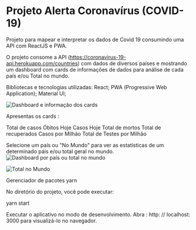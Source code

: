 # Projeto Alerta Coronavírus (COVID-19)

Projeto para mapear e interpretar os dados de Covid 19 consumindo uma API com ReactJS e PWA.

O projeto consome a API
(https://coronavirus-19-api.herokuapp.com/countries) com dados de  diversos países e mostrando um dashboard com cards de informações de dados para análise de cada país e/ou Total no mundo.

Bibliotecas e tecnologias utilizadas:
React;
PWA (Progressive Web Application);
Material UI;

![Dashboard e informação dos cards](https://i.imgur.com/hDTQALi.png "Dashboard e informação dos cards")

Apresentas os cards :

Total de casos
Óbitos Hoje
Casos Hoje
Total de mortos
Total de recuperados
Casos por Milhão
Total de Testes por Milhão

Selecione um país ou "No Mundo" para ver as estatísticas de um determinado páis e/ou total geral no mundo.
![Dashboard por país ou total no mundo](https://i.imgur.com/a6CbykM.png "Dashboard por país ou total no mundo")

![Total no Mundo](https://i.imgur.com/KTzxd48.png "Total no Mundo")

Gerenciador de pacotes yarn

No diretório do projeto, você pode executar:

yarn start

Executar o aplicativo no modo de desenvolvimento.
Abra :  http: // localhost: 3000 para visualizá-lo no navegador.
